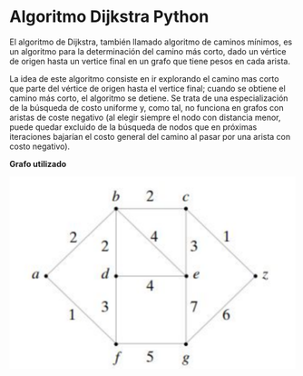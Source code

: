 # Algoritmo Dijkstra Python

El algoritmo de Dijkstra, también llamado algoritmo de caminos mínimos, es un algoritmo para la determinación del camino más corto, dado un vértice de origen hasta un vertice final en un grafo que tiene pesos en cada arista.

La idea de este algoritmo consiste en ir explorando el camino mas corto que parte del vértice de origen hasta el vertice final; cuando se obtiene el camino más corto, el algoritmo se detiene. Se trata de una especialización de la búsqueda de costo uniforme y, como tal, no funciona en grafos con aristas de coste negativo (al elegir siempre el nodo con distancia menor, puede quedar excluido de la búsqueda de nodos que en próximas iteraciones bajarían el costo general del camino al pasar por una arista con costo negativo).

**Grafo utilizado**

![Imagen Grafo](./algoritmoDijkstra.png)
